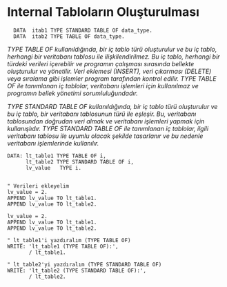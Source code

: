 # Internal Tabloların Oluşturulması

```cadence
  DATA  itab1 TYPE STANDARD TABLE OF data_type.
  DATA  itab2 TYPE TABLE OF data_type.
```


*TYPE TABLE OF kullanıldığında, bir iç tablo türü oluşturulur ve bu iç tablo, herhangi bir veritabanı tablosu ile ilişkilendirilmez. Bu iç tablo, herhangi bir türdeki verileri içerebilir ve programın çalışması sırasında bellekte oluşturulur ve yönetilir. Veri eklemesi (INSERT), veri çıkarması (DELETE) veya sıralama gibi işlemler program tarafından kontrol edilir. TYPE TABLE OF ile tanımlanan iç tablolar, veritabanı işlemleri için kullanılmaz ve programın bellek yönetimi sorumluluğundadır.*

*TYPE STANDARD TABLE OF kullanıldığında, bir iç tablo türü oluşturulur ve bu iç tablo, bir veritabanı tablosunun türü ile eşleşir. Bu, veritabanı tablosundan doğrudan veri almak ve veritabanı işlemleri yapmak için kullanışlıdır. TYPE STANDARD TABLE OF ile tanımlanan iç tablolar, ilgili veritabanı tablosu ile uyumlu olacak şekilde tasarlanır ve bu nedenle veritabanı işlemlerinde kullanılır.*

```cadence
DATA: lt_table1 TYPE TABLE OF i,
      lt_table2 TYPE STANDARD TABLE OF i,
      lv_value   TYPE i.


" Verileri ekleyelim
lv_value = 2.
APPEND lv_value TO lt_table1.
APPEND lv_value TO lt_table2.

lv_value = 2.
APPEND lv_value TO lt_table1.
APPEND lv_value TO lt_table2.

" lt_table1'i yazdıralım (TYPE TABLE OF)
WRITE: 'lt_table1 (TYPE TABLE OF):',
       / lt_table1.

" lt_table2'yi yazdıralım (TYPE STANDARD TABLE OF)
WRITE: 'lt_table2 (TYPE STANDARD TABLE OF):',
       / lt_table2.
```
